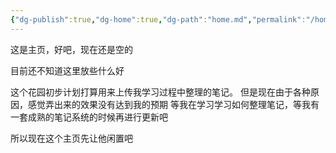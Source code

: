 ```yaml
---
{"dg-publish":true,"dg-home":true,"dg-path":"home.md","permalink":"/home/","tags":["gardenEntry"],"dgPassFrontmatter":true}
---
```





这是主页，好吧，现在还是空的

目前还不知道这里放些什么好

这个花园初步计划打算用来上传我学习过程中整理的笔记。
但是现在由于各种原因，感觉弄出来的效果没有达到我的预期
等我在学习学习如何整理笔记，等我有一套成熟的笔记系统的时候再进行更新吧

所以现在这个主页先让他闲置吧



